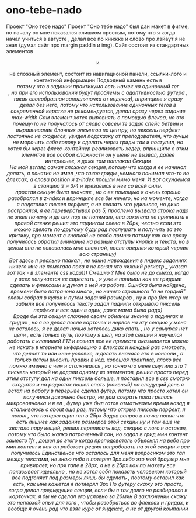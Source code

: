 # ono-tebe-nado
Проект "Оно тебе надо"
Проект "Оно тебе надо"
был дан макет в фигме, по началу он мне показался слишком простым, потому что я когда начал учиться в августе , делал все по книжке и слово про лэйаут я не знал (думал сайт про margin paddin и img).
Сайт состоит из стандартных элементов <header> <main> <nav> <section> и <footer>
<header> не сложный элемент, состоит из навигационой панели, ссылки-лого и контактной информации
Подводный камень есть в <address> потому что в задании практикума есть намек на одиночный тег <br>, но при его использовании будут проблемы с адаптивностью футера , такая своеобразная заподляночка от яндекса), впринципе я сразу делал без него, потому что использование одиночных тегов в современной верстке не рекомендуется, делал сразу через задание max-width
Сам элемент хотел выровнять с помощью флекса, но это почему-то не получалось от слова совсем те задал спейс бетвин и выравнивание блочных элемнтов по центру, но пиксель перфект постоянно не сходился, увидел подсказку от преподователя, что лучше не морочить себе голову и сделать через гриды так и поступил, но хотел бы через флекс-контейнер реализовать хедер, впринципе с этим элемнтов все особой сложности он у меня не вызвал, далее интереснее, я даже там поплакал
Секция <main> На мой взгляд самая сложная секция, потому что когда я ее начинал делать, я понятия не имел ,что такое гриды ,немного понимал что-то во флексах, а слова position и z-index прошли мимо меня.
И вот окунаемся в станцию 9 и 3/4 и врезаемся в нее со всей силы.
<section class="cover"> простая секция была вначале , но с ее помощью я очень хорошо разобрался в z-ndex и впринципе все бы ничего, но на моменте, когда я подставил пиксел перфект, я не сказать что удивился, но дико растроился, я ее переверстывал раз 5, проблема вызвала строка надо не знаю почему и до сих пор не понимаю, она захотела не прилипать к правой стенке решил это падингом слева в 20px, честно если это можно сделать по-другому буду рад послушать и получить за это критику, про момент с кнопкой не особо помню потому как она сразу получилась обратил внимание на разные отступы кнопки и текста, но в целом она не показалась мне сложной, после оверлея который чернил всю страницу)
<section class="lots"> Вот здесь я реально плакал , не какие навождения в яндекс заданиях ничего мне не помогало пока я не понял что нижний регистр _ указал вот так - в элементе css кода))) Смешно ? Мне было не до смеха, когда у всех получается ее сврестать , я уже и понимал как ее гридами сделать и флексами и думал о ней на работе. Ошибка была найдена, времени было потрачено много , но ничего страшного "я не гордый"
слезы собрал в кулак и путем заданий размеров , ну и про flex wrap не забыли все получилось тексту задал падинги открываю пиксель перфект и все один в один, даже мама была рада)
<section class="about"> Вроде бы эта секция сложнее своим обилием знание о падингах и гридах , но я ее делал после карточек и нервов на эту секцию у меня не осталось, я ее делал ночью хотелось дико спать , но у самурая нет цели , есть только путь, поэтому я шел, на этой секции я научился работать с клавишей F12 и познал все ее прелести оказывается можно не искать в нтернете информацию о флексах и каждый раз смотреть, что делает то или иное условие, а делать вначале это в консоли , а только потом вносить правки в код, хорошая практика, плохо все помню именно с чем я сталкивался , но точно что меня смутило это 1 пискель который не додали одному из элементов, решил просто перед этим отступу дал на один пиксель больше, я поставил все в css смотрю сходится и на радостях пошел спать (наивный)
на следущий день я встал на работу в перерыве сделал футер, потому что просто хотел он получился давольно быстро, не дам соврать пока грелась микроволновка и я ел , футер уже был готов
отматываем время назад я сталкиваюсь с about еще раз, потому что открыв пиксель перфект, я понял , что потерял один гап в 25px
Задав вопрос в пачке понял что есть лишнее как задание размеров этой секции ну и там еще не хватало пару вещей, решил переписать код, секцию с лого я оставил, потому что было жалко потраченный сон, но задал в грид мин контент заместо 1fr , дошел до этого когда преподователь объяснял на вебе про мин контент и как он работает решил попробовать на этой секции и все получилось
Единственое что осталось для меня вопросиком это гап между текстами, не знаю либо я потерял 3px либо это мой браузер мне привирает, но при гапе в 28px, а не в 25px как по макету все показывает идеально , но не хотел себя показать человеком который все подгоняет под размеры лишь бы сделать , поэтому оставил как есть, как мне кажется я потяерял 3px
По футеру скажу это просто, когда делал предыдущие секции, если бы я так долго не разбирался в карточках, я бы не сделал его условно за 20мин
В заключении скажу это неплохой опыт для того , чтобы разобраться во флексах и гридах, и вообще я очень рад что взял курс от яндекса, а не от другой компании